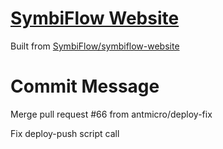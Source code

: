 # [SymbiFlow Website](https://symbiflow.github.io)

Built from [SymbiFlow/symbiflow-website ](https://github.com/SymbiFlow/symbiflow-website/commit/9497a826f2fbc02a7064b553f70afd2096b91c84)

# Commit Message

Merge pull request #66 from antmicro/deploy-fix

Fix deploy-push script call
